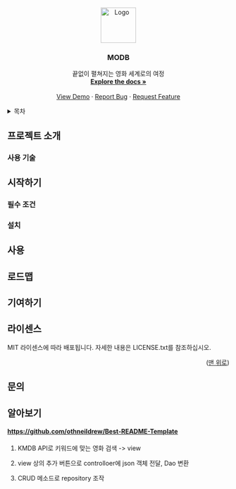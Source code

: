 <a id="readme-top"></a>

<!-- PROJECT LOGO -->
<br />
<div align="center">
  <a href="https://github.com/othneildrew/Best-README-Template">
    <img src="images/logo.png" alt="Logo" width="80" height="80">
  </a>

  <h3 align="center">MODB</h3>

  <p align="center">
    끝없이 펼쳐지는 영화 세계로의 여정
    <br />
    <a href="https://github.com/othneildrew/Best-README-Template"><strong>Explore the docs »</strong></a>
    <br />
    <br />
    <a href="https://github.com/othneildrew/Best-README-Template">View Demo</a>
    ·
    <a href="https://github.com/othneildrew/Best-README-Template/issues/new?labels=bug&template=bug-report---.md">Report Bug</a>
    ·
    <a href="https://github.com/othneildrew/Best-README-Template/issues/new?labels=enhancement&template=feature-request---.md">Request Feature</a>
  </p>
</div>

<!-- TABLE OF CONTENTS -->
<details>
  <summary>목차</summary>
  <ol>
    <li>
      <a href="#프로젝트 소개">프로젝트 소개</a>
      <ul>
        <li><a href="#사용 기술">사용 기술</a></li>
      </ul>
    </li>
    <li>
      <a href="#시작하기">시작하기</a>
      <ul>
        <li><a href="#필수 조건">필수 조건</a></li>
        <li><a href="#설치">설치</a></li>
      </ul>
    </li>
    <li><a href="#사용">사용</a></li>
    <li><a href="#로드맵">로드맵</a></li>
    <li><a href="#기여하기">기여하기</a></li>
    <li><a href="#라이센스">라이센스</a></li>
    <li><a href="#문의">문의</a></li>
    <li><a href="#알아보기">알아보기</a></li>
  </ol>
</details>


## 프로젝트 소개

### 사용 기술

## 시작하기

### 필수 조건

### 설치

## 사용

## 로드맵

## 기여하기

## 라이센스
MIT 라이센스에 따라 배포됩니다. 자세한 내용은 LICENSE.txt를 참조하십시오.

<p align="right">(<a href="#readme-top">맨 위로</a>)</p>

## 문의

## 알아보기

#### https://github.com/othneildrew/Best-README-Template

1. KMDB API로 키워드에 맞는 영화 검색 -> view

2. view 상의 추가 버튼으로 controlloer에 json 객체 전달, Dao 변환

3. CRUD 메소드로 repository 조작
